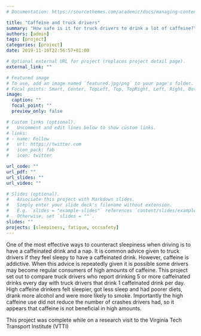 ```yaml
---
# Documentation: https://sourcethemes.com/academic/docs/managing-content/

title: "Caffeine and truck drivers"
summary: "How safe is it for truck drivers to drink a lot of caffeine?"
authors: [admin]
tags: [project]
categories: [project]
date: 2019-11-16T22:56:57+01:00

# Optional external URL for project (replaces project detail page).
external_link: ""

# Featured image
# To use, add an image named `featured.jpg/png` to your page's folder.
# Focal points: Smart, Center, TopLeft, Top, TopRight, Left, Right, BottomLeft, Bottom, BottomRight.
image:
  caption: ""
  focal_point: ""
  preview_only: false

# Custom links (optional).
#   Uncomment and edit lines below to show custom links.
# links:
# - name: Follow
#   url: https://twitter.com
#   icon_pack: fab
#   icon: twitter

url_code: ""
url_pdf: ""
url_slides: ""
url_video: ""

# Slides (optional).
#   Associate this project with Markdown slides.
#   Simply enter your slide deck's filename without extension.
#   E.g. `slides = "example-slides"` references `content/slides/example-slides.md`.
#   Otherwise, set `slides = ""`.
slides: ""
projects: [sleepiness, fatigue, occsafety]
---
```


One of the most effective ways to counteract sleepiness when driving is to have a caffeinated drink and a nap. It is common advice given to truck drivers if they feel sleepy to have a caffeinated drink. However, caffeine is addictive. When this advice is repeatedly given it is possible some drivers may become regular consumers of high amounts of caffeine. This project set out to compare truck drivers who report drinking 5 or more caffeinated drinks every day with truck drivers that drink 1 caffeinated drink per day. High caffeine drinkers felt sleepier, got less sleep and had poorer diets, drank more alcohol and were more likely to smoke. Importantly the high caffeine use did not reduce the number of crashes drivers had, so it appears that caffeine is not beneficial in high amounts. 

This project was complete while on a research visit to the Virginia Tech Transport Institute (VTTI)

